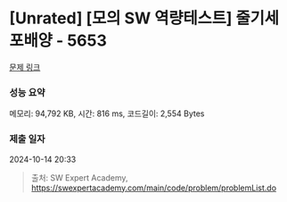 # [Unrated] [모의 SW 역량테스트] 줄기세포배양 - 5653 

[문제 링크](https://swexpertacademy.com/main/code/problem/problemDetail.do?contestProbId=AWXRJ8EKe48DFAUo) 

### 성능 요약

메모리: 94,792 KB, 시간: 816 ms, 코드길이: 2,554 Bytes

### 제출 일자

2024-10-14 20:33



> 출처: SW Expert Academy, https://swexpertacademy.com/main/code/problem/problemList.do